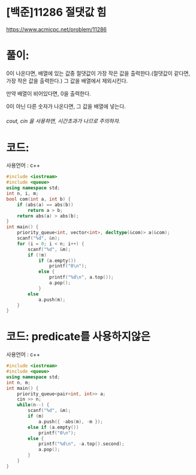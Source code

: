 # [백준]11286 절댓값 힘

https://www.acmicpc.net/problem/11286

# 풀이:

0이 나온다면, 배열에 있는 값중 절댓값이 가장 작은 값을 출력한다.(절댓값이 같다면, 가장 작은 값을 출력한다.) 그 값을 배열에서 제외시킨다.

만약 배열이 비어있다면, 0을 출력한다.

0이 아닌 다른 숫자가 나온다면, 그 값을 배열에 넣는다.



###### cout, cin 을 사용하면, 시간초과가 나므로 주의하자.



# **코드:**

사용언어 : c++
```c++
#include <iostream>
#include <queue>
using namespace std;
int n, i, m;
bool com(int a, int b) {
	if (abs(a) == abs(b))
		return a > b;
	return abs(a) > abs(b);
}
int main() {
	priority_queue<int, vector<int>, decltype(&com)> a(&com);
	scanf("%d", &n);
	for (i = 0; i < n; i++) {
		scanf("%d", &m);
		if (!m)
			if (a.empty())
				printf("0\n");
			else {
                printf("%d\n", a.top());
				a.pop();
			}
		else
			a.push(m);
	}
}

```



# **코드:** predicate를 사용하지않은

사용언어 : c++

```c++
#include <iostream>
#include <queue>
using namespace std;
int n, m;
int main() {
	priority_queue<pair<int, int>> a;
	cin >> n;
	while(n--) {
		scanf("%d", &m);
		if (m)
			a.push({ -abs(m), -m });
		else if (a.empty())
			printf("0\n");
		else {
            printf("%d\n", -a.top().second);
			a.pop();
		}
	}
}

```
